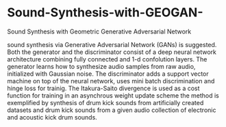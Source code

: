 # Sound-Synthesis-with-GEOGAN-
Sound Synthesis with Geometric Generative Adversarial Network

sound synthesis via Generative Adversarial Network (GANs) is suggested. Both the generator and the discriminator consist of a deep neural network architecture combining fully connected and 1-d confolution layers. The generator learns how to synthesize audio samples from raw audio, initialized with Gaussian noise. The discriminator adds a support vector machine on top of the neural network,  uses mini batch discrimination  and hinge loss for trainig. The Itakura-Saito divergence is used as a cost function for training in an asynchrous weight update scheme 
the method is exemplified by synthesis of drum kick sounds from artificially created datasets and drum kick sounds from a given audio collection of electronic and acoustic kick drum sounds.



